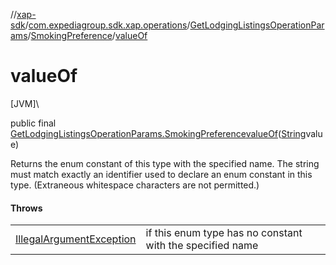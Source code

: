 //[xap-sdk](../../../../index.md)/[com.expediagroup.sdk.xap.operations](../../index.md)/[GetLodgingListingsOperationParams](../index.md)/[SmokingPreference](index.md)/[valueOf](value-of.md)

# valueOf

[JVM]\

public final [GetLodgingListingsOperationParams.SmokingPreference](index.md)[valueOf](value-of.md)([String](https://docs.oracle.com/javase/8/docs/api/java/lang/String.html)value)

Returns the enum constant of this type with the specified name. The string must match exactly an identifier used to declare an enum constant in this type. (Extraneous whitespace characters are not permitted.)

#### Throws

| | |
|---|---|
| [IllegalArgumentException](https://kotlinlang.org/api/latest/jvm/stdlib/kotlin/-illegal-argument-exception/index.html) | if this enum type has no constant with the specified name |
